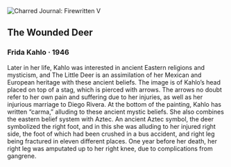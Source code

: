 <div class="artwork-of-the-day">
  <div class="container">
    <div class="img-wrapper">
      <img
        src="https://uploads7.wikiart.org/images/magdalena-carmen-frieda-kahlo-y-calderón-de-rivera/the-wounded-deer-1946.jpg!Large.jpg"
        alt="Charred Journal: Firewritten V" />
    </div>
    <div class="artwork-detail">
      <div class="artwork-origin"> 
        <h2 class="artwork-name">The Wounded Deer</h2>
        <h3 class="artist">
          Frida Kahlo
                    ·  1946
        </h3>
      </div>
      <p class="description">
        <span class="artwork-description-text ng-binding" ng-bind-html="viewModel.ArtworkOfTheDay.Description | unsafe">Later in her life, Kahlo was interested in ancient Eastern religions and mysticism, and The Little Deer is an assimilation of her Mexican and European heritage with these ancient beliefs. The image is of Kahlo’s head placed on top of a stag, which is pierced with arrows. The arrows no doubt refer to her own pain and suffering due to her injuries, as well as her injurious marriage to Diego Rivera. At the bottom of the painting, Kahlo has written “carma,” alluding to these ancient mystic beliefs. She also combines the eastern belief system with Aztec. An ancient Aztec symbol, the deer symbolized the right foot, and in this she was alluding to her injured right side, the foot of which had been crushed in a bus accident, and right leg being fractured in eleven different places. One year before her death, her right leg was amputated up to her right knee, due to complications from gangrene. </span>
                        <div class="text-shadow-container" ng-show="showShadow" style=""></div>
      </p>
    </div>
  </div>

</div>

